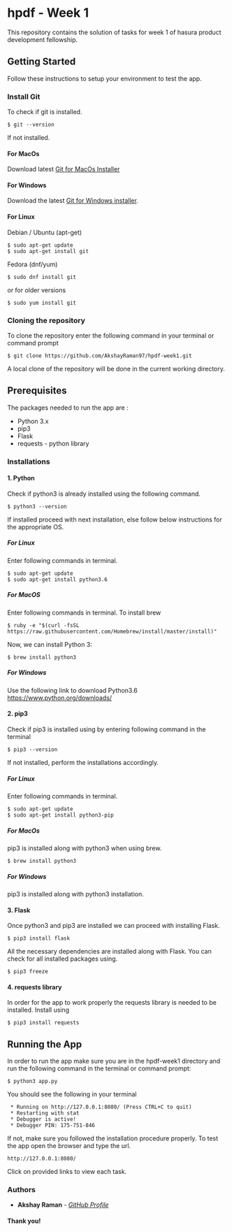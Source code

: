 # hpdf - Week 1

This repository contains the solution of tasks for week 1 of hasura product development fellowship.

## Getting Started
Follow these instructions to setup your environment to test the app.
### Install Git
To check if git is installed.
```
$ git --version
```
If not installed.
#### For MacOs
Download latest [Git for MacOs Installer](https://sourceforge.net/projects/git-osx-installer/files/)
#### For Windows
Download the latest [Git for Windows installer](https://git-for-windows.github.io/).
#### For Linux
 Debian / Ubuntu (apt-get)
```
$ sudo apt-get update
$ sudo apt-get install git
```
Fedora (dnf/yum)
```
$ sudo dnf install git
```
or for older versions
```
$ sudo yum install git
```
### Cloning the repository
To clone the repository enter the following command in your terminal or command prompt
```
$ git clone https://github.com/AkshayRaman97/hpdf-week1.git
```
A local clone of the repository will be done in the current working directory.
## Prerequisites
The packages needed to run the app are :
* Python 3.x
* pip3
* Flask
* requests - python library

### Installations
#### 1. Python
Check if python3 is already installed using the following command.
```
$ python3 --version
```
If installed proceed with next installation, else follow below instructions for the appropriate OS.

##### For Linux
Enter following commands in terminal.
```
$ sudo apt-get update
$ sudo apt-get install python3.6
```
##### For MacOS
Enter following commands in terminal.
To install brew
```
$ ruby -e "$(curl -fsSL https://raw.githubusercontent.com/Homebrew/install/master/install)"
```
Now, we can install Python 3:
```
$ brew install python3
```
##### For Windows
Use the following link to download Python3.6
https://www.python.org/downloads/
#### 2. pip3
Check if pip3 is installed using by entering following command in the terminal
```
$ pip3 --version
```
If not installed, perform the installations accordingly.
##### For Linux
Enter following commands in terminal.
```
$ sudo apt-get update
$ sudo apt-get install python3-pip
```
##### For MacOs
pip3 is installed along with python3 when using brew.
```
$ brew install python3
```
##### For Windows
pip3 is installed along with python3 installation.

#### 3. Flask
Once python3 and pip3 are installed we can proceed with installing Flask.
```
$ pip3 install flask
```
All the necessary dependencies are installed along with Flask.
You can check for all installed packages using.
```
$ pip3 freeze
```
#### 4. requests library
In order for the app to work properly the requests library is needed to be installed. Install using 
```
$ pip3 install requests
```

## Running the App
In order to run the app make sure you are in the hpdf-week1 directory and run the following command in the terminal or command prompt:
```
$ python3 app.py
```
You should see the following in your terminal
```
 * Running on http://127.0.0.1:8080/ (Press CTRL+C to quit)
 * Restarting with stat
 * Debugger is active!
 * Debugger PIN: 175-751-846
```
If not, make sure you followed the installation procedure properly.
To test the app open the browser and type the url.
```
http://127.0.0.1:8080/
```
Click on provided links to view each task.
### Authors
* **Akshay Raman** - [*GitHub Profile*](https://github.com/AkshayRaman97)
#### Thank you!









